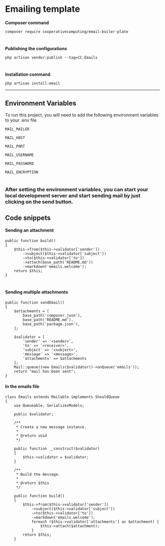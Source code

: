 # Emailing template

**Composer command** 

```
composer require cooperativecomputing/email-boiler-plate
```


#

**Publishing the configurations**

```
php artisan vendor:publish --tag=CC-Emails
```

#

**Installation command**

```
php artisan install:email
```
---

## Environment Variables

To run this project, you will need to add the following environment variables to your .env file

`MAIL_MAILER`

`MAIL_HOST`

`MAIL_PORT`

`MAIL_USERNAME`

`MAIL_PASSWORD`

`MAIL_ENCRYPTION`

#

### After setting the environment variables, you can start your local development server and start sending mail by just clicking on the send button.

## Code snippets

#### Sending an attachment

```
public function build()
{
    $this->from($this->validator['sender'])
        ->subject($this->validator['subject'])
        ->to($this->validator['to'])
        ->attach(base_path('README.md'))
        ->markdown('emails.welcome');
    return $this;
}
```
#
#### Sending multiple attachments

```
public function sendEmail()
{
    $attachments = [
        base_path('composer.json'),
        base_path('README.md'),
        base_path('package.json'),
    ];

    $validator = [
        'sender' => '<sender>',
        'to' => '<receiver>',
        'subject' => '<subject>',
        'message' => '<message>',
        'attachments' => $attachments
    ];
    Mail::queue((new Emails($validator))->onQueue('emails'));
    return "mail has been sent";
}
```

#### In the emails file

```
class Emails extends Mailable implements ShouldQueue
{
    use Queueable, SerializesModels;

    public $validator;

    /**
     * Create a new message instance.
     *
     * @return void
     */

    public function __construct($validator)
    {
        $this->validator = $validator;
    }

    /**
     * Build the message.
     *
     * @return $this
     */

    public function build()
    {
        $this->from($this->validator['sender'])
            ->subject($this->validator['subject'])
            ->to($this->validator['to'])
            ->markdown('emails.welcome');
            foreach ($this->validator['attachments'] as $attachment) {
                $this->attach($attachment);
            }
        return $this;
    }
```
